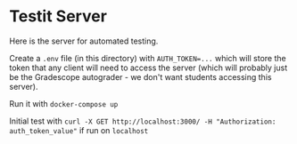 # Testit Server

Here is the server for automated testing.

Create a `.env` file (in this directory) with `AUTH_TOKEN=...` which will store the token that any client will need to access the server (which will probably just be the Gradescope autograder - we don't want students accessing this server).

Run it with `docker-compose up`

Initial test with `curl -X GET http://localhost:3000/ -H "Authorization: auth_token_value"` if run on `localhost`
